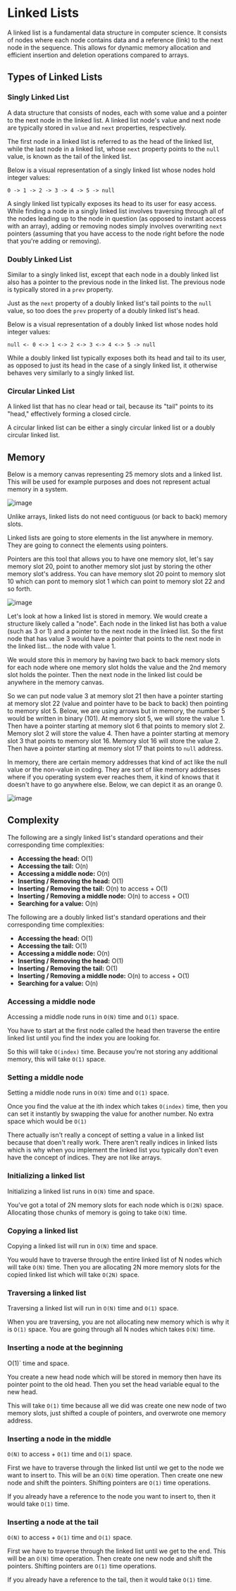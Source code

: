 # Linked Lists

A linked list is a fundamental data structure in computer science. It consists of nodes where each node contains data and a reference (link) to the next node in the sequence. This allows for dynamic memory allocation and efficient insertion and deletion operations compared to arrays.

## Types of Linked Lists

### Singly Linked List

A data structure that consists of nodes, each with some value and a pointer to the next node in the linked list. A linked list node's value and next node are typically stored in `value` and `next` properties, respectively.

The first node in a linked list is referred to as the head of the linked list, while the last node in a linked list, whose `next` property points to the `null` value, is known as the tail of the linked list.

Below is a visual representation of a singly linked list whose nodes hold integer values:

```
0 -> 1 -> 2 -> 3 -> 4 -> 5 -> null
```

A singly linked list typically exposes its head to its user for easy access. While finding a node in a singly linked list involves traversing through all of the nodes leading up to the node in question (as opposed to instant access with an array), adding or removing nodes simply involves overwriting `next` pointers (assuming that you have access to the node right before the node that you're adding or removing).

### Doubly Linked List

Similar to a singly linked list, except that each node in a doubly linked list also has a pointer to the previous node in the linked list. The previous node is typically stored in a `prev` property.

Just as the `next` property of a doubly linked list's tail points to the `null` value, so too does the `prev` property of a doubly linked list's head.

Below is a visual representation of a doubly linked list whose nodes hold integer values:

```
null <- 0 <-> 1 <-> 2 <-> 3 <-> 4 <-> 5 -> null
```

While a doubly linked list typically exposes both its head and tail to its user, as opposed to just its head in the case of a singly linked list, it otherwise behaves very similarly to a singly linked list.

### Circular Linked List

A linked list that has no clear head or tail, because its "tail" points to its "head," effectively forming a closed circle.

A circular linked list can be either a singly circular linked list or a doubly circular linked list.

## Memory

Below is a memory canvas representing 25 memory slots and a linked list. This will be used for example purposes and does not represent actual memory in a system.

![image](https://github.com/KellzCodes/python_interview/assets/19383145/c667c08e-180b-4a0d-9764-4b44848b2f34)

Unlike arrays, linked lists do not need contiguous (or back to back) memory slots. 

Linked lists are going to store elements in the list anywhere in memory. They are going to connect the elements using pointers. 

Pointers are this tool that allows you to have one memory slot, let's say memory slot 20, point to another memory slot just by storing the other memory slot's address. You can have memory slot 20 point to memory slot 10 which can pont to memory slot 1 which can point to memory slot 22 and so forth.

![image](https://github.com/KellzCodes/python_interview/assets/19383145/1c226267-931a-4d50-be03-8089c399d633)

Let's look at how a linked list is stored in memory. We would create a structure likely called a "node". Each node in the linked list has both a value (such as 3 or 1) and a pointer to the next node in the linked list. So the first node that has value 3 would have a pointer that points to the next node in the linked list... the node with value 1. 

We would store this in memory by having two back to back memory slots for each node where one memory slot holds the value and the 2nd memory slot holds the pointer. Then the next node in the linked list could be anywhere in the memory canvas. 

So we can put node value 3 at memory slot 21 then have a pointer starting at memory slot 22 (value and pointer have to be back to back) then pointing to memory slot 5. Below, we are using arrows but in memory, the number 5 would be written in binary (101). At memory slot 5, we will store the value 1. Then have a pointer starting at memory slot 6 that points to memory slot 2. Memory slot 2 will store the value 4. Then have a pointer starting at memory slot 3 that points to memory slot 16. Memory slot 16 will store the value 2. Then have a pointer starting at memory slot 17 that points to `null` address.

In memory, there are certain memory addresses that kind of act like the null value or the non-value in coding. They are sort of like memory addresses where if you operating system ever reaches them, it kind of knows that it doesn't have to go anywhere else. Below, we can depict it as an orange 0.

![image](https://github.com/KellzCodes/python_interview/assets/19383145/4ec5a6ad-b4a7-4ed0-a9ea-480d4a55dbe0)

## Complexity

The following are a singly linked list's standard operations and their corresponding time complexities:

- **Accessing the head:** O(1)
- **Accessing the tail:** O(n)
- **Accessing a middle node:** O(n)
- **Inserting / Removing the head:** O(1)
- **Inserting / Removing the tail:** O(n) to access + O(1)
- **Inserting / Removing a middle node:** O(n) to access + O(1)
- **Searching for a value:** O(n)

The following are a doubly linked list's standard operations and their corresponding time complexities:

- **Accessing the head:** O(1)
- **Accessing the tail:** O(1)
- **Accessing a middle node:** O(n)
- **Inserting / Removing the head:** O(1)
- **Inserting / Removing the tail:** O(1)
- **Inserting / Removing a middle node:** O(n) to access + O(1)
- **Searching for a value:** O(n)

### Accessing a middle node

Accessing a middle node runs in `O(N)` time and `O(1)` space.  

You have to start at the first node called the head then traverse the entire linked list until you find the index you are looking for. 

So this will take `O(index)` time. Because you're not storing any additional memory, this will take `O(1)` space. 

### Setting a middle node

Setting a middle node runs in `O(N)` time and `O(1)` space.

Once you find the value at the ith index which takes `O(index)` time, then you can set it instantly by swapping the value for another number. No extra space which would be `O(1)`

There actually isn't really a concept of setting a value in a linked list because that doen't really work. There aren't really indices in linked lists which is why when you implement the linked list you typically don't even have the concept of indices. They are not like arrays. 

### Initializing a linked list

Initializing a linked list runs in `O(N)` time and space. 

You've got a total of 2N memory slots for each node which is `O(2N)` space. Allocating those chunks of memory is going to take `O(N)` time. 

### Copying a linked list

Copying a linked list will run in `O(N)` time and space.

You would have to traverse through the entire linked list of N nodes which will take `O(N)` time. Then you are allocating 2N more memory slots for the copied linked list which will take `O(2N)` space. 

### Traversing a linked list

Traversing a linked list will run in `O(N)` time and `O(1)` space.

When you are traversing, you are not allocating new memory which is why it is `O(1)` space. You are going through all N nodes which takes `O(N)` time. 

### Inserting a node at the beginning

O(1)` time and space.

You create a new head node which will be stored in memory then have its pointer point to the old head. Then you set the head variable equal to the new head. 

This will take `O(1)` time because all we did was create one new node of two memory slots, just shifted a couple of pointers, and overwrote one memory address.  

### Inserting a node in the middle 

`O(N)` to access + `O(1)` time and `O(1)` space.

First we have to traverse through the linked list until we get to the node we want to insert to. This will be an `O(N)` time operation. Then create one new node and shift the pointers. Shifting pointers are `O(1)` time operations. 

If you already have a reference to the node you want to insert to, then it would take `O(1)` time. 

### Inserting a node at the tail

`O(N)` to access + `O(1)` time and `O(1)` space.

First we have to traverse through the linked list until we get to the end. This will be an `O(N)` time operation. Then create one new node and shift the pointers. Shifting pointers are `O(1)` time operations. 

If you already have a reference to the tail, then it would take `O(1)` time. 
